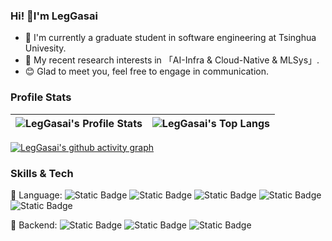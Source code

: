 ### Hi! :wave:I'm LegGasai 
- :city_sunrise: I'm currently a graduate student in software engineering at Tsinghua Univesity.
- :rainbow: My recent research interests in 「AI-Infra & Cloud-Native & MLSys」.
- :blush: Glad to meet you, feel free to engage in communication.

### Profile Stats

| <img align="center" src="https://github-readme-stats.vercel.app/api?username=LegGasai&show_icons=true&theme=catppuccin_latte&hide_border=true&bg_color=ffffff" alt="LegGasai's Profile Stats" /> | <img align="center" src="https://github-readme-stats.vercel.app/api/top-langs/?username=LegGasai&layout=compact&theme=catppuccin_latte&hide_border=true&langs_count=6&bg_color=ffffff" alt="LegGasai's Top Langs" /> |
| ------------- | ------------- |



[![LegGasai's github activity graph](https://github-readme-activity-graph.vercel.app/graph?username=LegGasai&theme=tokyo-night&bg_color=ffffff)](https://github.com/ashutosh00710/github-readme-activity-graph)

### Skills & Tech

💽 Language:
<img alt="Static Badge" src="https://img.shields.io/badge/Java-A13C43?style=flat&logo=coffeescript">
<img alt="Static Badge" src="https://img.shields.io/badge/Go-007D9C?style=flat&logo=go">
<img alt="Static Badge" src="https://img.shields.io/badge/Python-808080?style=flat&logo=python">
<img alt="Static Badge" src="https://img.shields.io/badge/C%23-690183?style=flat&logo=csharp">
<img alt="Static Badge" src="https://img.shields.io/badge/JS-9B658A?style=flat&logo=javascript">

🎇 Backend:
<img alt="Static Badge" src="https://img.shields.io/badge/Kubernetes-326CE5?style=flat&logo=kubernetes&labelColor=ffffff">
<img alt="Static Badge" src="https://img.shields.io/badge/SpringBoot-6DB43C?style=flat&logo=springboot&labelColor=ffffff">
<img alt="Static Badge" src="https://img.shields.io/badge/Docker-1D63ED?style=flat&logo=docker&labelColor=ffffff">


